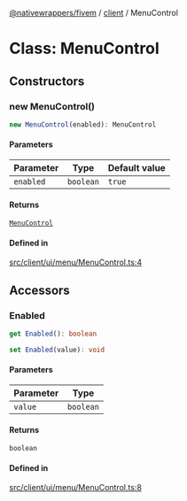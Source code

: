 [@nativewrappers/fivem](../../README.md) / [client](../README.md) / MenuControl

# Class: MenuControl

## Constructors

### new MenuControl()

```ts
new MenuControl(enabled): MenuControl
```

#### Parameters

| Parameter | Type | Default value |
| ------ | ------ | ------ |
| `enabled` | `boolean` | `true` |

#### Returns

[`MenuControl`](MenuControl.md)

#### Defined in

[src/client/ui/menu/MenuControl.ts:4](https://github.com/nativewrappers/fivem/blob/34b8061c177c9481c4691efcaef7602a414ca976/src/client/ui/menu/MenuControl.ts#L4)

## Accessors

### Enabled

```ts
get Enabled(): boolean
```

```ts
set Enabled(value): void
```

#### Parameters

| Parameter | Type |
| ------ | ------ |
| `value` | `boolean` |

#### Returns

`boolean`

#### Defined in

[src/client/ui/menu/MenuControl.ts:8](https://github.com/nativewrappers/fivem/blob/34b8061c177c9481c4691efcaef7602a414ca976/src/client/ui/menu/MenuControl.ts#L8)
